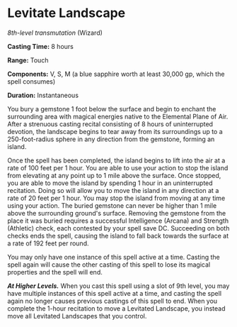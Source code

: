# Levitate Landscape
*8th-level transmutation* (Wizard)

**Casting Time:** 8 hours

**Range:** Touch

**Components:** V, S, M (a blue sapphire worth at least 30,000 gp, which the spell consumes)

**Duration:** Instantaneous

You bury a gemstone 1 foot below the surface and begin to enchant the surrounding area with magical energies native to the Elemental Plane of Air. After a strenuous casting recital consisting of 8 hours of uninterrupted devotion, the landscape begins to tear away from its surroundings up to a 250-foot-radius sphere in any direction from the gemstone, forming an island.

Once the spell has been completed, the island begins to lift into the air at a rate of 100 feet per 1 hour. You are able to use your action to stop the island from elevating at any point up to 1 mile above the surface. Once stopped, you are able to move the island by spending 1 hour in an uninterrupted recitation. Doing so will allow you to move the island in any direction at a rate of 20 feet per 1 hour. You may stop the island from moving at any time using your action. The buried gemstone can never be higher than 1 mile above the surrounding ground's surface. Removing the gemstone from the place it was buried requires a successful Intelligence (Arcana) and Strength (Athletic) check, each contested by your spell save DC. Succeeding on both checks ends the spell, causing the island to fall back towards the surface at a rate of 192 feet per round.

You may only have one instance of this spell active at a time. Casting the spell again will cause the other casting of this spell to lose its magical properties and the spell will end.

***At Higher Levels.*** When you cast this spell using a slot of 9th level, you may have multiple instances of this spell active at a time, and casting the spell again no longer causes previous castings of this spell to end. When you complete the 1-hour recitation to move a Levitated Landscape, you instead move all Levitated Landscapes that you control.
